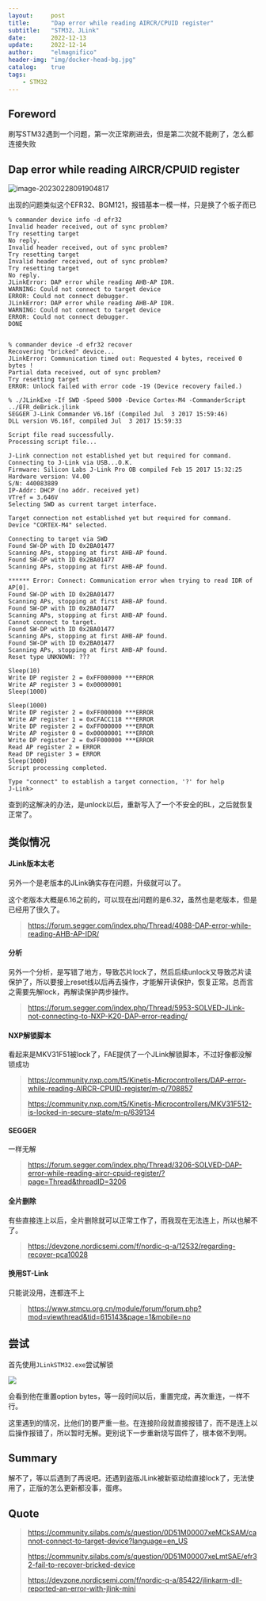 ```yaml
---
layout:     post
title:      "Dap error while reading AIRCR/CPUID register"
subtitle:   "STM32、JLink"
date:       2022-12-13
update:     2022-12-14
author:     "elmagnifico"
header-img: "img/docker-head-bg.jpg"
catalog:    true
tags:
    - STM32
---
```


## Foreword

刷写STM32遇到一个问题，第一次正常刷进去，但是第二次就不能刷了，怎么都连接失败



## Dap error while reading AIRCR/CPUID register

![image-20230228091904817](https://img.elmagnifico.tech/static/upload/elmagnifico/202302280919896.png)

出现的问题类似这个EFR32、BGM121，报错基本一模一样，只是换了个板子而已

```
% commander device info -d efr32
Invalid header received, out of sync problem?
Try resetting target
No reply.
Invalid header received, out of sync problem?
Try resetting target
Invalid header received, out of sync problem?
Try resetting target
No reply.
JLinkError: DAP error while reading AHB-AP IDR. 
WARNING: Could not connect to target device
ERROR: Could not connect debugger.
JLinkError: DAP error while reading AHB-AP IDR. 
WARNING: Could not connect to target device
ERROR: Could not connect debugger.
DONE
 
 
% commander device -d efr32 recover
Recovering "bricked" device...
JLinkError: Communication timed out: Requested 4 bytes, received 0 bytes ! 
Partial data received, out of sync problem?
Try resetting target
ERROR: Unlock failed with error code -19 (Device recovery failed.)
 
% ./JLinkExe -If SWD -Speed 5000 -Device Cortex-M4 -CommanderScript ../EFR_deBrick.jlink
SEGGER J-Link Commander V6.16f (Compiled Jul  3 2017 15:59:46)
DLL version V6.16f, compiled Jul  3 2017 15:59:33
 
Script file read successfully.
Processing script file...
 
J-Link connection not established yet but required for command.
Connecting to J-Link via USB...O.K.
Firmware: Silicon Labs J-Link Pro OB compiled Feb 15 2017 15:32:25
Hardware version: V4.00
S/N: 440083889
IP-Addr: DHCP (no addr. received yet)
VTref = 3.646V
Selecting SWD as current target interface.
 
Target connection not established yet but required for command.
Device "CORTEX-M4" selected.
 
Connecting to target via SWD
Found SW-DP with ID 0x2BA01477
Scanning APs, stopping at first AHB-AP found.
Found SW-DP with ID 0x2BA01477
Scanning APs, stopping at first AHB-AP found.
 
****** Error: Connect: Communication error when trying to read IDR of AP[0].
Found SW-DP with ID 0x2BA01477
Scanning APs, stopping at first AHB-AP found.
Found SW-DP with ID 0x2BA01477
Scanning APs, stopping at first AHB-AP found.
Cannot connect to target.
Found SW-DP with ID 0x2BA01477
Scanning APs, stopping at first AHB-AP found.
Found SW-DP with ID 0x2BA01477
Scanning APs, stopping at first AHB-AP found.
Reset type UNKNOWN: ???
 
Sleep(10)
Write DP register 2 = 0xFF000000 ***ERROR
Write AP register 3 = 0x00000001
Sleep(1000)
 
Sleep(1000)
Write DP register 2 = 0xFF000000 ***ERROR
Write AP register 1 = 0xCFACC118 ***ERROR
Write DP register 2 = 0xFF000000 ***ERROR
Write AP register 0 = 0x00000001 ***ERROR
Write DP register 2 = 0xFF000000 ***ERROR
Read AP register 2 = ERROR
Read DP register 3 = ERROR
Sleep(1000)
Script processing completed.
 
Type "connect" to establish a target connection, '?' for help
J-Link>
```

查到的这解决的办法，是unlock以后，重新写入了一个不安全的BL，之后就恢复正常了。



## 类似情况



#### JLink版本太老

另外一个是老版本的JLink确实存在问题，升级就可以了。

这个老版本大概是6.16之前的，可以现在出问题的是6.32，虽然也是老版本，但是已经用了很久了。

> https://forum.segger.com/index.php/Thread/4088-DAP-error-while-reading-AHB-AP-IDR/



#### 分析

另外一个分析，是写错了地方，导致芯片lock了，然后后续unlock又导致芯片读保护了，所以要接上reset线以后再去操作，才能解开读保护，恢复正常。总而言之需要先解lock，再解读保护两步操作。

> https://forum.segger.com/index.php/Thread/5953-SOLVED-JLink-not-connecting-to-NXP-K20-DAP-error-reading/



#### NXP解锁脚本

看起来是MKV31F51被lock了，FAE提供了一个JLink解锁脚本，不过好像都没解锁成功

> https://community.nxp.com/t5/Kinetis-Microcontrollers/DAP-error-while-reading-AIRCR-CPUID-register/m-p/708857
>
> https://community.nxp.com/t5/Kinetis-Microcontrollers/MKV31F512-is-locked-in-secure-state/m-p/639134



#### SEGGER

一样无解

> https://forum.segger.com/index.php/Thread/3206-SOLVED-DAP-error-while-reading-aircr-cpuid-register/?page=Thread&threadID=3206



#### 全片删除

有些直接连上以后，全片删除就可以正常工作了，而我现在无法连上，所以也解不了。

> https://devzone.nordicsemi.com/f/nordic-q-a/12532/regarding-recover-pca10028



#### 换用ST-Link

只能说没用，连都连不上

> https://www.stmcu.org.cn/module/forum/forum.php?mod=viewthread&tid=615143&page=1&mobile=no



## 尝试

首先使用`JLinkSTM32.exe`尝试解锁

![](https://img.elmagnifico.tech/static/upload/elmagnifico/202212140938967.png)

会看到他在重置option bytes，等一段时间以后，重置完成，再次重连，一样不行。

这里遇到的情况，比他们的要严重一些。在连接阶段就直接报错了，而不是连上以后操作报错了，所以暂时无解。更别说下一步重新烧写固件了，根本做不到啊。



## Summary

解不了，等以后遇到了再说吧。还遇到盗版JLink被新驱动给直接lock了，无法使用了，正版的怎么更新都没事，蛋疼。



## Quote

> https://community.silabs.com/s/question/0D51M00007xeMCkSAM/cannot-connect-to-target-device?language=en_US
>
> https://community.silabs.com/s/question/0D51M00007xeLmtSAE/efr32-fail-to-recover-bricked-device
>
> https://devzone.nordicsemi.com/f/nordic-q-a/85422/jlinkarm-dll-reported-an-error-with-jlink-mini



